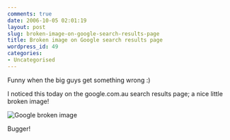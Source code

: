 ```yaml
---
comments: true
date: 2006-10-05 02:01:19
layout: post
slug: broken-image-on-google-search-results-page
title: Broken image on Google search results page
wordpress_id: 49
categories:
- Uncategorised
---
```


Funny when the big guys get something wrong :)




I noticed this today on the google.com.au search results page; a nice little broken image!




![Google broken image](http://www.chapter31.com/wp-content/uploads/2006/10/google.jpg)



Bugger!

